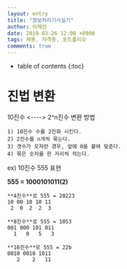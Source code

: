 ```yaml
---
layout: entry
title: "정보처리기사실기"
author: 이제언
date: 2019-03-26 12:00 +0900
tags: 채용, 자격증, 포트폴리오
comments: true
--- 
```

* table of contents
{:toc}

# 진법 변환

10진수 <----> 2^n진수 변환 방법

```  
1) 10진수 수를 2진화 시킨다.  
2) 2진수를 n개씩 묶는다.  
3) 갯수가 모자란 경우, 앞에 0을 붙여 맞춘다.  
4) 묶은 숫자를 한 자리씩 적는다.  
```


ex) 10진수 555 표현

**555 = 1000101011(2)**

```
**4진수**로 555 = 20223  
10 00 10 10 11  
 2  0  2  2  3  
```

```
**8진수**로 555 = 1053  
001 000 101 011  
  1   0   5   3  
```

```
**16진수**로 555 = 22b  
0010 0010 1011  
   2    2   11  
```
